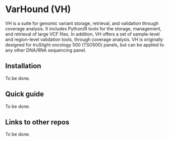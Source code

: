 # VarHound (VH)

VH is a suite for genomic variant storage, retrieval, and validation through coverage analysis. It includes Python/R tools
for the storage, management, and retrieval of large VCF files. In addition, VH offers a set of sample-level and region-level
validation tools, through coverage analysis. VH is originally designed for truSitght oncology 500 (TSO500) panels, but 
can be applied to any other DNA/RNA sequencing panel.

## Installation

To be done.

## Quick guide

To be done.

## Links to other repos

To be done.

